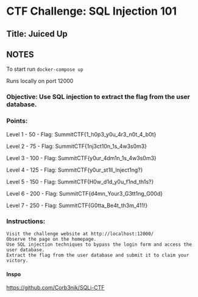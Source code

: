 # CTF Challenge: SQL Injection 101

## Title: Juiced Up

## NOTES

To start run `docker-compose up`

Runs locally on port 12000

### Objective: Use SQL injection to extract the flag from the user database.

### Points:

Level 1 - 50 - Flag: SummitCTF{1_h0p3_y0u_4r3_n0t_4_b0t}

Level 2 - 75 - Flag: SummitCTF{1nj3ct10n_1s_4w3s0m3}

Level 3 - 100 - Flag: SummitCTF{y0ur_4dm1n_1s_4w3s0m3}

Level 4 - 125 - Flag: SummitCTF{y0ur_st1ll_Inject1ng?}

Level 5 - 150 - Flag: SummitCTF{H0w_d1d_y0u_f1nd_th1s?}

Level 6 - 200 - Flag: SummitCTF{d4mn_Your3_G3tt1ng_G00d}

Level 7 - 250 - Flag: SummitCTF{G0tta_Be4t_th3m_411!}

### Instructions:

    Visit the challenge website at http://localhost:12000/
    Observe the page on the homepage.
    Use SQL injection techniques to bypass the login form and access the user database.
    Extract the flag from the user database and submit it to claim your victory.


#### Inspo
https://github.com/Corb3nik/SQLi-CTF

